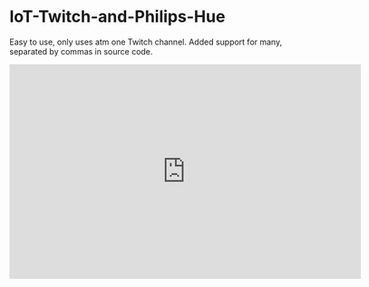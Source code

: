 # IoT-Twitch-and-Philips-Hue
Easy to use, only uses atm one Twitch channel. Added support for many, separated by commas in source code.
<iframe src="https://clips.twitch.tv/embed?clip=DrabSarcasticHornetDancingBanana&parent=www.example.com" frameborder="0" allowfullscreen="true" scrolling="no" height="378" width="620"></iframe>
